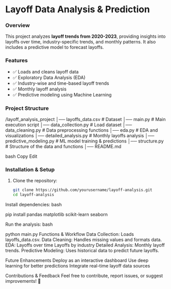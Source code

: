 # **Layoff Data Analysis & Prediction**  

### **Overview**  
This project analyzes **layoff trends from 2020-2023**, providing insights into layoffs over time, industry-specific trends, and monthly patterns. It also includes a predictive model to forecast layoffs.  

### **Features**  
- ✅ Loads and cleans layoff data  
- ✅ Exploratory Data Analysis (EDA)  
- ✅ Industry-wise and time-based layoff trends  
- ✅ Monthly layoff analysis  
- ✅ Predictive modeling using Machine Learning  

### **Project Structure**  
/layoff_analysis_project │── layoffs_data.csv # Dataset │── main.py # Main execution script │── data_collection.py # Load dataset │── data_cleaning.py # Data preprocessing functions │── eda.py # EDA and visualizations │── detailed_analysis.py # Monthly layoffs analysis │── predictive_modeling.py # ML model training & predictions │── structure.py # Structure of the data and functions │── README.md

bash
Copy
Edit

### **Installation & Setup**  
1. Clone the repository:  
   ```bash
   git clone https://github.com/yourusername/layoff-analysis.git
   cd layoff-analysis

Install dependencies:
bash

pip install pandas matplotlib scikit-learn seaborn

Run the analysis:
bash

python main.py
Functions & Workflow
Data Collection: Loads layoffs_data.csv.
Data Cleaning: Handles missing values and formats data.
EDA:
Layoffs over time
Layoffs by industry
Detailed Analysis: Monthly layoff trends.
Predictive Modeling: Uses historical data to predict future layoffs.

Future Enhancements
Deploy as an interactive dashboard
Use deep learning for better predictions
Integrate real-time layoff data sources

Contributions & Feedback
Feel free to contribute, report issues, or suggest improvements! 🚀


